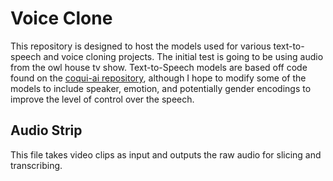 # Voice Clone

This repository is designed to host the models used for various text-to-speech and voice cloning projects. The initial test is going to be using audio from the owl house tv show. Text-to-Speech models are based off code found on the [coqui-ai repository](https://github.com/coqui-ai/TTS), although I hope to modify some of the models to include speaker, emotion, and potentially gender encodings to improve the level of control over the speech. 

## Audio Strip

This file takes video clips as input and outputs the raw audio for slicing and transcribing. 